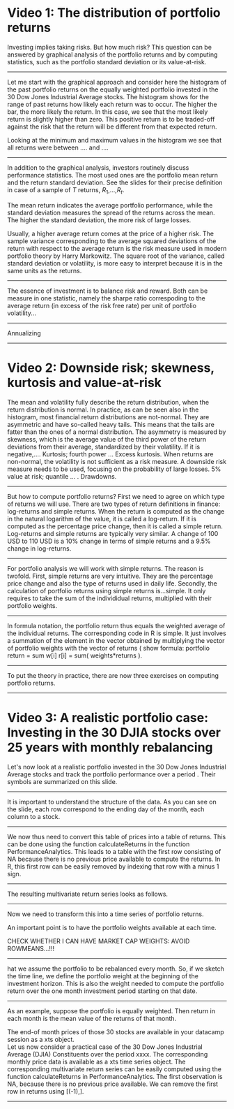 # Video 1: The distribution of portfolio returns


Investing implies taking risks. But how much risk? This question can be answered by graphical analysis of the portfolio returns and by computing statistics, such as the portfolio standard deviation or its value-at-risk.

***

Let me start with the graphical approach and consider here the histogram of the past portfolio returns on the equally weighted portfolio invested in the 30 Dow Jones Industrial Average stocks. The histogram shows for the range of past returns how likely each return was to occur. The higher the bar, the more likely the return. In this case, we see that the most likely return is slightly higher than zero. This positive return is to be traded-off against the risk that the return will be different from that expected return. 

Looking at the minimum and maximum values in the histogram we see that all returns were between .... and .... 

***

In addition to the graphical analysis, investors routinely discuss performance statistics. The most used ones are the portfolio mean return and the return standard deviation. See the slides for their precise definition in case of a sample of  $T$ returns, $R_1$,...,$R_t$.

The mean return indicates the average portfolio performance, while the standard deviation measures the spread of the returns across the mean. The higher the standard deviation, the more risk of large losses.

Usually, a higher average return comes at the price of a higher risk. The sample variance corresponding to the average squared deviations of the return with respect to the average return is the risk measure used in modern portfolio theory by Harry Markowitz. The square root of the variance, called standard deviation or volatility, is more easy to interpret because it is in the same units as the returns.

***

The essence of investment is to balance risk and reward. Both can be measure in one statistic, namely the sharpe ratio correspoding to the average return (in excess of the risk free rate) per unit of portfolio volatility...


***

Annualizing 


***

# Video 2: Downside risk; skewness, kurtosis and value-at-risk

The mean and volatility fully describe the return distribution, when the return distribution is normal. In practice, as can be seen also in the histogram, most financial return distributions are not-normal. They are asymmetric and have so-called heavy tails. This means that the tails are fatter than the ones of a normal distribution. The asymmetry is measured by skewness, which is the average value of the third power of the return deviations from their average, standardized by their volatility. If it is negative,.... Kurtosis; fourth power ... Excess kurtosis. When returns are non-normal, the volatility is not sufficient as a risk measure. A downside risk measure needs to be used, focusing on the probability of large losses. 5% value at risk; quantile ...  . Drawdowns.


***

But how to compute portfolio returns? First we need to agree on which type of returns we will use. There are two types of return definitions in finance: log-returns and simple returns. When the return is computed as the change in the natural logarithm of the value, it is called a log-return. If it is computed as the percentage price change, then it is called a simple return. Log-returns and simple returns are typically very similar. A change of 100 USD to 110 USD is a 10% change in terms of simple returns and a 9.5% change in log-returns. 

***

For portfolio analysis we will work with simple returns. 
The reason is twofold. First, simple returns are very intuitive. They are the percentage price change and also the type of returns used in daily life. Secondly, the calculation of portfolio returns using simple returns is...simple. It only requires to take the sum of the individidual returns, multiplied with their portfolio weights.

***

In formula notation, the portfolio return thus equals the weighted average of the individual returns. The corresponding code in R is simple. It just involves a summation of the element in the vector obtained by multiplying the vector of portfolio weights with the vector of returns ( show formula: portfolio return = sum w[i] r[i] = sum( weights*returns ). 

***

To put the theory in practice, there are now three exercises on computing portfolio returns.  


***

# Video 3: A realistic portfolio case: Investing in the 30 DJIA stocks over 25 years with monthly rebalancing

Let's now look at a realistic portfolio invested in the 30 Dow Jones Industrial Average stocks and track the portfolio performance over a period . Their symbols are summarized on this slide. 

***

It is important to understand the structure of the data. As you can see on the slide, each row correspond to the ending day of the month, each column to a stock. 

***

We now thus need to convert this table of prices into a table of returns. This can be done using the function calculateReturns in the function PerformanceAnalytics. This leads to a table with the first row consisting of NA because there is no previous price available to compute the returns. In R, this first row can be easily removed by indexing that row with a minus 1 sign.

***

The resulting multivariate return series looks as follows.

***

Now we need to transform this into a time series of portfolio returns.

An important point is to have the portfolio weights available at each time. 

CHECK WHETHER I CAN HAVE MARKET CAP WEIGHTS: AVOID ROWMEANS...!!!

*** 

hat we assume the portfolio to be rebalanced every month. So, if we sketch the time line, we define the portfolio weight at the beginning of the investment horizon. This is also the weight needed to compute the portfolio return over the one month investment period starting on that date. 

***

As an example, suppose the portfolio is equally weighted. Then return in each month is the mean value of the returns of that month. 

The end-of month prices of those 30 stocks are available in your datacamp session as a xts object.  
Let us now consider a practical case of the 30 Dow Jones Industrial Average (DJIA) Constituents over the period xxxx. The corresponding monthly price data is available as a xts time series object. The corresponding multivariate return series can be easily computed using the function calculateReturns in PerformanceAnalytics. The first observation is NA, because there is no previous price available. We can remove the first row in returns using [(-1),].


***
